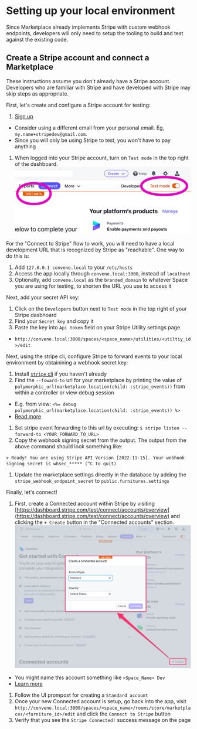 # Setting up your local environment

Since Marketplace already implements Stripe with custom webhook endpoints, developers will only need to setup the tooling to build and test against the existing code.

## Create a Stripe account and connect a Marketplace

These instructions assume you don't already have a Stripe account. Developers who are familiar with Stripe and have developed with Stripe may skip steps as appropriate.

First, let's create and configure a Stripe account for testing:
1. [Sign up](https://dashboard.stripe.com/register)
  - Consider using a different email from your personal email. Eg, `my.name+stripedev@gmail.com`.
  - Since you will only be using Stripe to test, you won't have to pay anything
1. When logged into your Stripe account, turn on `Test mode` in the top right of the dashboard.
  ![Turn on Stripe test mode](stripe_test_mode.png)

For the "Connect to Stripe" flow to work, you will need to have a local development URL that is recognized by Stripe as "reachable". One way to do this is:
1. Add `127.0.0.1 convene.local` to your `/etc/hosts`
1. Access the app locally through `convene.local:3000`, instead of `localhost`
1. Optionally, add `convene.local` as the `branded_domain` to whatever Space you are using for testing, to shorten the URL you use to access it

Next, add your secret API key:
1. Click on the `Developers` button next to `Test mode` in the top right of your Stripe dasbhoard
1. Find your `Secret key` and copy it
1. Paste the key into `Api token` field on your Stripe Utility settings page
  - `http://convene.local:3000/spaces/<space_name>/utilities/<utiltiy_id>/edit`

Next, using the stripe cli, configure Stripe to forward events to your local environment by obtainining a webhook secret key:

1. Install [`stripe` cli](https://stripe.com/docs/stripe-cli) if you haven't already
1. Find the `--foward-to` url for your marketplace by printing the value of  `polymorphic_url(marketplace.location(child: :stripe_events))` from within a controller or view debug session
  - E.g. from view: `<%= debug polymorphic_url(marketplace.location(child: :stripe_events)) %>`
  - [Read more](https://stripe.com/docs/webhooks/test#webhook-test-cli)
1. Set stripe event forwarding to this url by executing: `$ stripe listen --forward-to <YOUR_FORWARD_TO_URL>`
1. Copy the webhook signing secret from the output. The output from the above command should look something like:
```
> Ready! You are using Stripe API Version [2022-11-15]. Your webhook signing secret is whsec_***** (^C to quit)
```
1. Update the marketplace settings directly in the database by adding the `stripe_webhook_endpoint_secret` to `public.furnitures.settings`

Finally, let's connect!

1. First, create a Connected account within Stripe by visiting [https://dashboard.stripe.com/test/connect/accounts/overview](https://dashboard.stripe.com/test/connect/accounts/overview) and clicking the `+ Create` button in the "Connected accounts" section.
  ![Create Connected accoutn button](create_connected_account.jpg)
  - You might name this account something like `<Space_Name> Dev`
  - [Learn more](https://stripe.com/docs/connect)
1. Follow the UI prompost for creating a `Standard account`
1. Once your new Connected account is setup, go back into the app, visit `http://convene.local:3000/spaces/<space_name>/rooms/store/marketplaces/<furniture_id>/edit` and click the `Connect to Stripe` button
1. Verify that you see the `Stripe Connected!` success message on the page